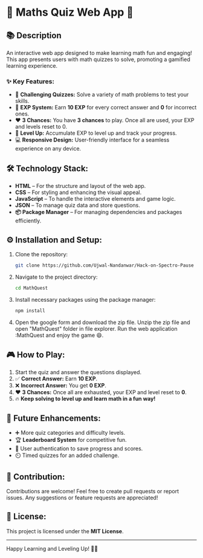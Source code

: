 # 🎲 Maths Quiz Web App 🎉  

## 📚 Description  
An interactive web app designed to make learning math fun and engaging! This app presents users with math quizzes to solve, promoting a gamified learning experience.  

### ✨ Key Features:  
- 🧠 **Challenging Quizzes:** Solve a variety of math problems to test your skills.  
- 🎯 **EXP System:** Earn **10 EXP** for every correct answer and **0** for incorrect ones.  
- ❤️ **3 Chances:** You have **3 chances** to play. Once all are used, your EXP and levels reset to 0.  
- 🚀 **Level Up:** Accumulate EXP to level up and track your progress.  
- 💻 **Responsive Design:** User-friendly interface for a seamless experience on any device.  

## 🛠️ Technology Stack:  
- **HTML** – For the structure and layout of the web app.  
- **CSS** – For styling and enhancing the visual appeal.  
- **JavaScript** – To handle the interactive elements and game logic.  
- **JSON** – To manage quiz data and store questions.  
- **📦 Package Manager** – For managing dependencies and packages efficiently.  

## ⚙️ Installation and Setup:  
1. Clone the repository:  
    ```bash
    git clone https://github.com/Ujwal-Nandanwar/Hack-on-Spectro-Pause
    ```
2. Navigate to the project directory:  
    ```bash
    cd MathQuest
    ```
3. Install necessary packages using the package manager:  
    ```bash
    npm install
    ```
4. Open the google form and download the zip file. Unzip the zip file and open "MathQuest" folder in file explorer. Run the web application :MathQuest and enjoy the game 😄.

## 🎮 How to Play:  
1. Start the quiz and answer the questions displayed.  
2. ✅ **Correct Answer:** Earn **10 EXP**.  
3. ❌ **Incorrect Answer:** You get **0 EXP**.  
4. ❤️ **3 Chances:** Once all are exhausted, your EXP and level reset to **0**.  
5. 🔥 **Keep solving to level up and learn math in a fun way!**  

## 🚀 Future Enhancements:  
- ➕ More quiz categories and difficulty levels.  
- 🏆 **Leaderboard System** for competitive fun.  
- 🔐 User authentication to save progress and scores.  
- ⏲️ Timed quizzes for an added challenge.  

## 🤝 Contribution:  
Contributions are welcome! Feel free to create pull requests or report issues. Any suggestions or feature requests are appreciated!  

## 📄 License:  
This project is licensed under the **MIT License**.  

---

Happy Learning and Leveling Up! 🎉🚀
